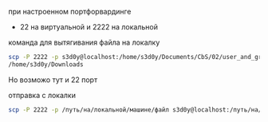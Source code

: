 
при настроенном портфорвардинге 
- 22 на виртуальной и 2222 на локальной 

команда для вытягивания файла на локалку

 ``` sh
scp -P 2222 -p s3d0y@localhost:/home/s3d0y/Documents/CbS/02/user_and_group.sh 
/home/s3d0y/Downloads
 ```
Но возможо тут и 22 порт



отправка с локалки
``` sh 
scp -P 2222 -p /путь/на/локальной/машине/файл s3d0y@localhost:/путь/на/виртуальной/машине/
```